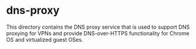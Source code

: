 # dns-proxy

This directory contains the DNS proxy service that is used to support DNS
proxying for VPNs and provide DNS-over-HTTPS functionality for Chrome OS
and virtualized guest OSes.

